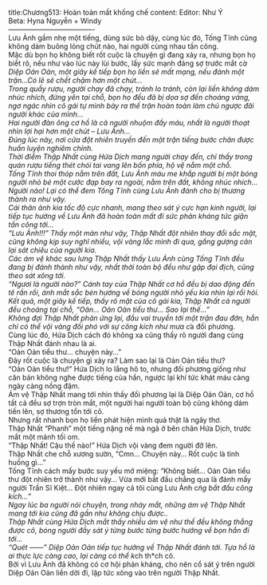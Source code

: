 title:Chương513: Hoàn toàn mất khống chế
content:
Editor: Như Ý<br>Beta: Hyna Nguyễn + Windy<br>————————————-<br>Lưu Ảnh gầm nhẹ một tiếng, dùng sức bò dậy, cùng lúc đó, Tống Tĩnh cũng không dám buông lỏng chút nào, hai người cùng nhau tấn công.<br>Mặc dù bọn họ không biết rốt cuộc là chuyện gì đang xảy ra, nhưng bọn họ biết rõ, nếu như vào lúc này lùi bước, lấy sức mạnh đáng sợ trước mắt c*̉a Diệp Oản Oản, một giây kế tiếp bọn họ liền sẽ mất mạng, nếu đánh một trận…Có lẽ sẽ chết chậm hơn một chút…<br>Trong quầy rượu, người chạy đã chạy, tránh lo tránh, còn lại liền không dám nhúc nhích, đứng yên tại chỗ, bọn họ đều đã bị dọa sợ đến choáng váng, ngơ ngác nhìn cô gái tự mình bày ra thế trận hoàn toàn làm chủ ngược đãi người khác của mình…<br>Hai người đàn ông cơ hồ là cả người nhuộm đầy máu, nhất là người thoạt nhìn lợi hại hơn một chút – Lưu Ảnh…<br>Đúng lúc này, nơi cửa đột nhiên truyền đến một trận tiếng bước chân được huấn luyện nghiêm chỉnh.<br>Thời điểm Thập Nhất cùng Hứa Dịch mang người chạy đến, chỉ thấy trong quán rượu tiếng thét chói tai vang lên bốn phía, hộ vệ nằm một chỗ.<br>Tống Tĩnh thoi thóp nằm trên đất, Lưu Ảnh máu me khắp người bị một bóng người nhỏ bé một cước đạp bay ra ngoài, nằm trên đất, không nhúc nhích…<br>Người nào! Lại có thể đem Tống Tĩnh cùng Lưu Ảnh đánh cho bị thương thành ra như vậy.<br>Cái thân ảnh kia tốc độ cực nhanh, mang theo sát ý cực hạn kinh người, lại tiếp tục hướng về Lưu Ảnh đã hoàn toàn mất đi sức phản kháng tức giận tấn công tới…<br>“Lưu Ảnh!!!” Thấy một màn như vậy, Thập Nhất đột nhiên thay đổi sắc mặt, cũng không kịp suy nghĩ nhiều, vội vàng lắc mình đi qua, gắng gượng cản lại sát chiêu của người kia.<br>Các ám vệ khác sau lưng Thập Nhất thấy Lưu Ảnh cùng Tống Tĩnh đều đang bị đánh thành như vậy, nhất thời toàn bộ đều như gặp đại địch, cũng theo sát xông tới.<br>“Ngươi là người nào?” Cánh tay của Thập Nhất cơ hồ đều bị dao động đến tê rần rồi, ánh mắt sắc bén hướng về bóng người nhỏ yếu kia nhìn lại rồi hỏi.<br>Kết quả, một giây kế tiếp, thấy rõ mặt của cô gái kia, Thập Nhất cả người đều choáng tại chỗ, “Oản… Oản Oản tiểu thư… Sao lại thế…”<br>Không đợi Thập Nhất phản ứng lại, đầu vai truyền tới một trận đau đớn, hắn chỉ có thể vội vàng đối phó với sự công kích như mưa c*̉a đối phương.<br>Cùng lúc đó, Hứa Dịch cách đó không xa cũng thấy rõ người đang cùng Thập Nhất đánh nhau là ai.<br>“Oản Oản tiểu thư… chuyện này…”<br>Đây rốt cuộc là chuyện gì xảy ra? Làm sao lại là Oản Oản tiểu thư?<br>“Oản Oản tiểu thư!” Hứa Dịch lo lắng hô to, nhưng đối phương giống như căn bản không nghe được tiếng của hắn, ngược lại khí tức khát máu càng ngày càng nồng đậm.<br>Ám vệ Thập Nhất mang tới nhìn thấy đối phương lại là Diệp Oản Oản, cơ hồ tất cả đều sợ trợn tròn mắt, một người hai người toàn bộ cũng không dám tiến lên, sợ thương tổn tới cô.<br>Nhưng rất nhanh bọn họ liền phát hiện mình quả thật là ngây thơ.<br>Thập Nhất “Phanh” một tiếng nặng nề mà ngã ở bên chân Hứa Dịch, trước mắt một mảnh tối om.<br>“Thập Nhất! Cậu thế nào!” Hứa Dịch vội vàng đem người đỡ lên.<br>Thập Nhất che chỗ xương sườn, “Cmn… Chuyện này… Rốt cuộc là tình huống gì…”<br>Tống Tĩnh cách mấy bước suy yếu mở miệng: “Không biết… Oản Oản tiểu thư đột nhiên trở thành như vậy… Vừa mới bắt đầu chẳng qua là đánh mấy người Trần Sĩ Kiệt… Đột nhiên ngay cả tôi cùng Lưu Ảnh c*̃ng bắt đầu công kích…”<br>Ngay lúc ba người nói chuyện, trong nháy mắt, những ám vệ Thập Nhất mang tới kia cũng đã gần như không chịu được..<br>Thập Nhất cùng Hứa Dịch mắt thấy nhiều ám vệ như thế đều không thắng được cô, bóng người đầy sát ý từng bước từng bước hướng về bọn hắn đi tới…<br>“Quét ——” Diệp Oản Oản tiếp tục hướng về Thập Nhất đánh tới. Tựa hồ là ai thực lực càng cao, lại càng có thể k*ch th*ch cô.<br>Bởi vì Lưu Ảnh đã không có cơ hội phản kháng, cho nên cổ sát ý trên người Diệp Oản Oản liền dời đi, lập tức xông vào trên người Thập Nhất.